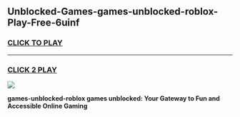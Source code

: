 
## Unblocked-Games-games-unblocked-roblox-Play-Free-6uinf
<h3>
<a href="https://premium76.site?title=games-unblocked-roblox&ref=21A">CLICK TO PLAY</a></h3>
<hr>

<h3>
<a href="https://premium76.site?title=games-unblocked-roblox&ref=21A">CLICK 2 PLAY</a>
  
</h3>

<a href="https://premium76.site?title=games-unblocked-roblox&ref=21A"><img src="https://clearcache.store/games.png"></a>


**games-unblocked-roblox games unblocked: Your Gateway to Fun and Accessible Online Gaming**
